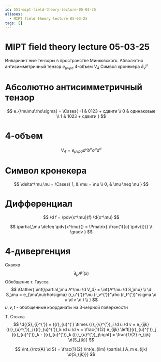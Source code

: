 ```yaml
---
id: 551-mipt-field-theory-lecture-05-03-25
aliases:
  - MIPT field theory lecture 05-03-25
tags: []
---
```


# MIPT field theory lecture 05-03-25

Инвариант ные тензоры в пространстве Минковского.
Абволютно антисимметричный тензор $e_{\mu\nu\rho\sigma}$
4-объем $V_4$
Символ кронекера $\delta^\mu_\nu$

# Абсолютно антисимметричный тензор

$$
e_{\mu\nu\rho\sigma} = \Cases{
-1 & 0123 + сдвиги \\
0 & одинаковые \\
1 & 1023 + сдвиги
}
$$

# 4-объем

$$
V_4 = e_{\mu\nu\rho\sigma} a^\mu b^\nu c^\rho d^\sigma
$$

# Символ кронекера

$$
\delta^\mu_\nu = \Cases{
1, & \mu = \nu \\
0, & \mu \neq \nu
}
$$

# Дифференциал

$$
\d f = \pdv{x^\mu}{f} \d{x^\mu}
$$

$$
\partial_\mu \defeq \pdv{x^\mu}{} = \Pmatrix{
\frac{1}{c} \pdv{t}{} \\
\gradv
}
$$

# 4-дивергенция
Скаляр
$$
\partial_\mu A^\mu (x)
$$
Обобщение т. Гаусса.
$$
\Gather{
\int{\partial_\mu A^\mu \d V_4} = \int{A^\mu \d S_\mu} \\
\d S_\mu = e_{\mu\nu\rho\sigma} (r_u^{'})^\nu (r_v^{'})^\rho (r_t^{'})^\sigma \d u \d v \d t \\
}
$$
$u,v,t$ - обобщенные координаты на 3-мерной поверхности

Т. Стокса
$$
\d{{S}_{i}^{'}} = ({r}_{u}^{'} \times {r}_{v}^{'})_i \d u \d v =
e_{ijk} ({r}_{u}^{'})_j ({r}_{u}^{'})_k \d u \d v =
\frac{1}{2} e_{ijk} \left[({r}_{u}^{'})_j ({r}_{u}^{'})_k - ({r}_{u}^{'})_k ({r}_{u}^{'})_j\right] = 
\frac{1}{2} e_{ijk} \d{S_{jk}}
$$

$$
\int_{\rot{A} \d S} = 
\frac{1}{2} \int{e_{ilm} \partial_l A_m e_{ijk} \d{S_{jk}}}
$$
